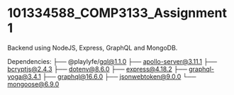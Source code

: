 # 101334588_COMP3133_Assignment1
Backend using NodeJS, Express, GraphQL and MongoDB.

Dependencies:
├── @playlyfe/gql@1.1.0
├── apollo-server@3.11.1
├── bcryptjs@2.4.3
├── dotenv@8.6.0
├── express@4.18.2
├── graphql-yoga@3.4.1
├── graphql@16.6.0
├── jsonwebtoken@9.0.0
└── mongoose@6.9.0
